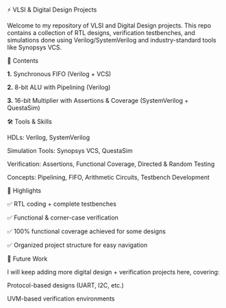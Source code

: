 ⚡ VLSI & Digital Design Projects

Welcome to my repository of VLSI and Digital Design projects.
This repo contains a collection of RTL designs, verification testbenches, and simulations done using Verilog/SystemVerilog and industry-standard tools like Synopsys VCS.

📌 Contents

**1.** Synchronous FIFO (Verilog + VCS)

**2.** 8-bit ALU with Pipelining (Verilog)

**3.** 16-bit Multiplier with Assertions & Coverage (SystemVerilog + QuestaSim)

🛠️ Tools & Skills

HDLs: Verilog, SystemVerilog

Simulation Tools: Synopsys VCS, QuestaSim

Verification: Assertions, Functional Coverage, Directed & Random Testing

Concepts: Pipelining, FIFO, Arithmetic Circuits, Testbench Development

🌟 Highlights

✅ RTL coding + complete testbenches

✅ Functional & corner-case verification

✅ 100% functional coverage achieved for some designs

✅ Organized project structure for easy navigation

🚀 Future Work

I will keep adding more digital design + verification projects here, covering:

Protocol-based designs (UART, I2C, etc.)

UVM-based verification environments
